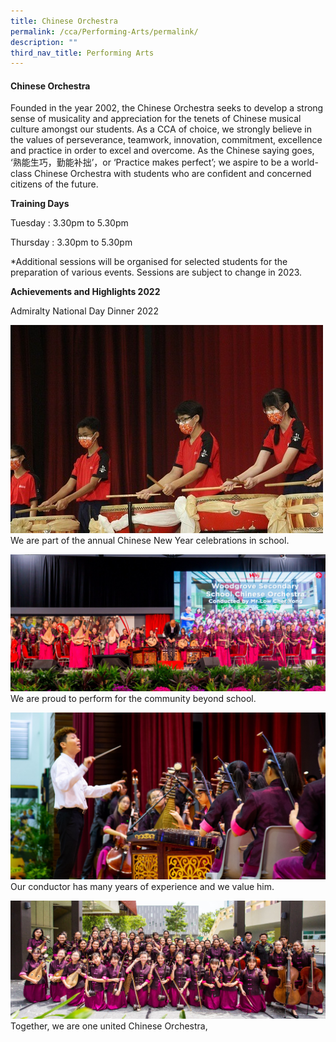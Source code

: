 ```yaml
---
title: Chinese Orchestra
permalink: /cca/Performing-Arts/permalink/
description: ""
third_nav_title: Performing Arts
---
```

#### Chinese Orchestra

Founded in the year 2002, the Chinese Orchestra seeks to develop a strong sense of musicality and appreciation for the tenets of Chinese musical culture amongst our students. As a CCA of choice, we strongly believe in the values of perseverance, teamwork, innovation, commitment, excellence and practice in order to excel and overcome. As the Chinese saying goes, ‘熟能生巧，勤能补拙’，or ‘Practice makes perfect’; we aspire to be a world-class Chinese Orchestra with students who are confident and concerned citizens of the future.

**Training Days**

Tuesday : 3.30pm to 5.30pm

Thursday : 3.30pm to 5.30pm

\*Additional sessions will be organised for selected students for the preparation of various events. Sessions are subject to change in 2023.

**Achievements and Highlights 2022**

Admiralty National Day Dinner 2022

![](/images/CNY%20Pic%201.jpeg)
We are part of the annual Chinese New Year celebrations in school.

![](/images/CCAs/Chinese%20Orchestra/Chinese%20Orchestra%201.png)
We are proud to perform for the community beyond school.

![](/images/CCAs/Chinese%20Orchestra/Chinese%20Orchestra%202.png)
Our conductor has many years of experience and we value him.

![](/images/CCAs/Chinese%20Orchestra/Chinese%20Orchestra%203%20png.png)
Together, we are one united Chinese Orchestra,